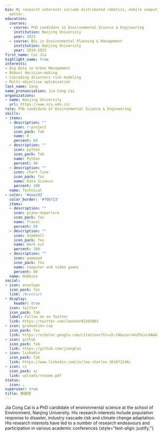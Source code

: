 ```yaml
---
bio: My research interests include distributed robotics, mobile computing and programmable
  matter.
education:
  courses:
  - course: PhD candidate in Environmental Science & Engineering
    institution: Nanjing University
    year: 2023
  - course: BSc in Environmental Planning & Management
    institution: Nanjing University
    year: 2019-2023
first_name: Cai Jia
highlight_name: true
interests:
- Big Data in Urban Management
- Robust decision-making
- Cascading disasters risk modeling
- Multi-objective optimisation
last_name: Cong
name_pronunciation: Jia Cong Cai
organizations:
- name: Nanjing University
  url: https://www.nju.edu.cn/
role: PhD candidate of Environmental Science & Engineering
skills:
- items:
  - description: ""
    icon: r-project
    icon_pack: fab
    name: R
    percent: 80
  - description: ""
    icon: python
    icon_pack: fab
    name: Python
    percent: 40
  - description: ""
    icon: chart-line
    icon_pack: fas
    name: Data Science
    percent: 100
  name: Technical
- color: '#eeac02'
  color_border: '#f0bf23'
  items:
  - description: ""
    icon: plane-departure
    icon_pack: fas
    name: Travel
    percent: 60
  - description: ""
    icon: dumbbell
    icon_pack: fas
    name: Work out
    percent: 100
  - description: ""
    icon: gamepad
    icon_pack: fas
    name: Computer and video games
    percent: 80
  name: Hobbies
social:
- icon: envelope
  icon_pack: fas
  link: /#contact
- display:
    header: true
  icon: twitter
  icon_pack: fab
  label: Follow me on Twitter
  link: https://twitter.com/leochar81202802
- icon: graduation-cap
  icon_pack: fas
  link: https://scholar.google.com/citations?hl=zh-CN&user=6uPGivcAAAAJ
- icon: github
  icon_pack: fab
  link: https://github.com/jcongCai
- icon: linkedin
  icon_pack: fab
  link: https://www.linkedin.com/in/leo-charles-361671246/
- icon: cv
  icon_pack: ai
  link: uploads/resume.pdf
status:
  icon: ☕️
superuser: true
title: 蔡嘉聪
---
```


Jia Cong Cai is a PhD candidate of environmental science at the school of Environment, Nanjing University. His research interests include population response to disaster, industry cascade risk and climate change adaptation. His research interests have led to a number of research endeavours and participation in various academic conferences
{style="text-align: justify;"}
